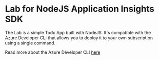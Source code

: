 # Lab for NodeJS Application Insights SDK

The Lab is a simple Todo App built with NodeJS.
It's compatible with the Azure Developer CLI that allows you to deploy it to your own subscription using a single command.

Read more about the Azure Developer CLI [here](https://learn.microsoft.com/en-us/azure/developer/azure-developer-cli/overview)